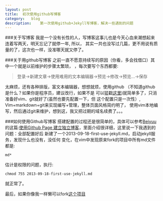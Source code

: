```yaml
---
layout: post
title:  初次使用github写博客
category:   blog
description:    第一次使用github+Jekyll写博客，解决一些遇到的问题
---
```


###关于写博客
我是一个没有长性的人，写博客这事儿也是今天心血来潮想起来连着写两天，明天忘记了就停一年,
所以， 其实一共也没写过几篇，更不用说有质量的了，这次也一样，没准哪天就又停了。

###关于用github写博客
之前一直不愿意持续写的原因（你看，多会找借口）其中一个就是以前维护的步骤太繁琐，
，每次要写个东西都要:
>登录->新建文章->使用难用的文本编辑器->预览->修改->预览...->保存

太麻烦，还有各种排版，富文本编辑器，想想就烦，使用github
 （不知道github是什么？如果你是程序员，建议改行，如果不是
可以猛戳[这里][here])就简单多了，只消准备好vim、git就好了(虽然也要先配置一下，但
  这个配置只是一次性）, Vim+markdown+git来实现编写+管理，整体页面风格简约明了，
  使用vim本地编写，然后通过git来维护，想到这，我又把过期的域名续费了。。。

###如何使用Github写博客
搭建配置的过程还是很简单的，具体可以参考[Beiyuu][beiyuu]的这篇:[使用Github Page
建立独立博客][setup]，里面介绍很详细，这里说一下我遇到的问题：全部配置好后
新建了一个2013-09-18-first-use-jekyll.md，启动jekyll服务，发现什么也没有，没任何
变化，在vim中发现原来fork的项目中所有md文件都是:

    md*

估计是权限的问题，执行:

    chmod 755 2013-09-18-first-use-jekyll.md
    
就正常了。

最后，如果你像我一样懒可以fork[这个项目][fork]

[here]: http://github.com
[beiyuu]: http://beiyuu.com
[setup]: http://beiyuu.com/github-pages
[fork]: https://github.com/beiyuu/beiyuu.github.com
